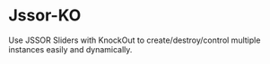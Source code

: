 # Jssor-KO
Use JSSOR Sliders with KnockOut to create/destroy/control multiple instances easily and dynamically.
